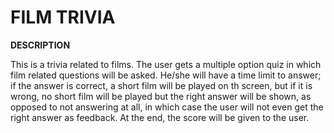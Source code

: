 # **FILM TRIVIA**

**DESCRIPTION**

This is a trivia related to films. The user gets a multiple option quiz in which film related questions will be asked. He/she will have a time limit to answer; if the answer is correct, a short film will be played on th screen, but if it is wrong, no short film will be played but the right answer will be shown, as opposed to not answering at all, in which case the user will not even get the right answer as feedback. At the end, the score will be given to the user.
